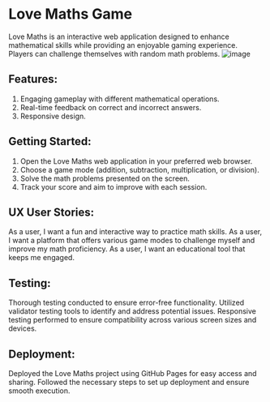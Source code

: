 # Love Maths Game

Love Maths is an interactive web application designed to enhance mathematical skills while providing an enjoyable gaming experience. Players can challenge themselves with random math problems.
![image](https://github.com/Stephanniee/Love-Maths/assets/140328398/66f08837-d920-47b8-a8ae-4bacddec3d83)


## Features:

1. Engaging gameplay with different mathematical operations.
2. Real-time feedback on correct and incorrect answers.
3. Responsive design.

## Getting Started:

1. Open the Love Maths web application in your preferred web browser.
2. Choose a game mode (addition, subtraction, multiplication, or division).
3. Solve the math problems presented on the screen.
4. Track your score and aim to improve with each session.
   
## UX User Stories:
As a user, I want a fun and interactive way to practice math skills.
As a user, I want a platform that offers various game modes to challenge myself and improve my math proficiency.
As a user, I want an educational tool that keeps me engaged.

## Testing:

Thorough testing conducted to ensure error-free functionality.
Utilized validator testing tools to identify and address potential issues.
Responsive testing performed to ensure compatibility across various screen sizes and devices.

## Deployment:

Deployed the Love Maths project using GitHub Pages for easy access and sharing.
Followed the necessary steps to set up deployment and ensure smooth execution.
